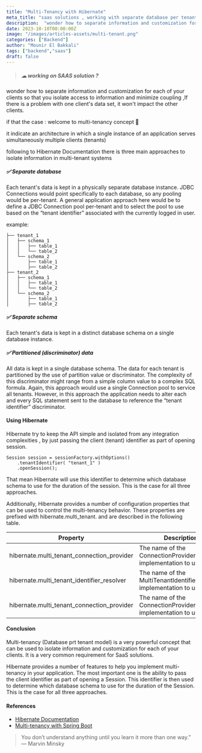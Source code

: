 ```yaml
---
title: "Multi-Tenancy with Hibernate"
meta_title: "saas solutions , working with separate database per tenant (multi-tenancy), hibernate"
description:  "wonder how to separate information and customization for each of your clients so that you isolate access to information and minimize coupling ,If there is a problem with one client's data set, it won't impact the other clients."
date: 2023-10-10T00:00:00Z
image: "/images/articles-assets/multi-tenant.png"
categories: ["Backend"]
author: "Mounir El Bakkali"
tags: ["backend","saas"]
draft: false
---
```

> ##### ☁ working on SAAS solution ?

  wonder how to separate information and customization for each of your clients so that you isolate access to information and minimize coupling ,If there is a problem with one client's data set, it won't impact the other clients.


  if that the case : welcome to multi-tenancy concept 🚀


it indicate an architecture in which a single instance of an application serves simultaneously multiple clients (tenants)

following to Hibernate Documentation there is three main approaches to isolate information in multi-tenant systems


##### ✅ Separate database

Each tenant's data is kept in a physically separate database instance. JDBC Connections would point specifically to each database, so any pooling would be per-tenant. A general application approach here would be to define a JDBC Connection pool per-tenant and to select the pool to use based on the “tenant identifier” associated with the currently logged in user.


example:

```
├── tenant_1
│   ├── schema_1
│   │   ├── table_1
│   │   └── table_2
│   └── schema_2
│       ├── table_1
│       ├── table_2
├── tenant_2
│   ├── schema_1
│   │   ├── table_1
│   │   └── table_2
│   └── schema_2
│       ├── table_1
│       ├── table_2

```

##### ✅ Separate schema

Each tenant's data is kept in a distinct database schema on a single database instance.


##### ✅ Partitioned (discriminator) data

All data is kept in a single database schema. The data for each tenant is partitioned by the use of partition value or discriminator. The complexity of this discriminator might range from a simple column value to a complex SQL formula. Again, this approach would use a single Connection pool to service all tenants. However, in this approach the application needs to alter each and every SQL statement sent to the database to reference the “tenant identifier” discriminator.


#### Using Hibernate

Hibernate try to keep the API simple and isolated from any integration complexities , by just passing the client (tenant) identifier as part of opening session.

```
Session session = sessionFactory.withOptions()
    .tenantIdentifier( "tenant_1" )
    .openSession();
```



That mean Hibernate will use this identifier to determine which database schema to use for the duration of the session. This is the case for all three approaches.




Additionally, Hibernate provides a number of configuration properties that can be used to control the multi-tenancy behavior. These properties are 
prefixed with hibernate.multi_tenant. and are described in the following table.



| Property | Description |
| --- | --- |
| hibernate.multi_tenant_connection_provider | The name of the ConnectionProvider implementation to use. |
| hibernate.multi_tenant_identifier_resolver | The name of the MultiTenantIdentifierResolver implementation to use. |
| hibernate.multi_tenant_connection_provider | The name of the ConnectionProvider implementation to use. |







#### Conclusion

Multi-tenancy (Database prt tenant model) is a very powerful concept that can be used to isolate information and customization for each of your clients. It is a very common requirement for SaaS solutions.

Hibernate provides a number of features to help you implement multi-tenancy in your application. The most important one is the ability to pass the client identifier as part of opening a Session. This identifier is then used to determine which database schema to use for the duration of the Session. This is the case for all three approaches.


#### References

- [Hibernate Documentation](https://docs.jboss.org/hibernate/orm/4.1/devguide/en-US/html/ch16.html)
- [Multi-tenancy with Spring Boot](https://www.baeldung.com/multitenancy-with-spring-data-jpa)




> You don’t understand anything until you learn it more than one way.” — Marvin Minsky
